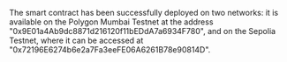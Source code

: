 The smart contract has been successfully deployed on two networks: it is available on the Polygon Mumbai Testnet at the address "0x9E01a4Ab9dc8871d216120f11bEDdA7a6934F780", 
and on the Sepolia Testnet, where it can be accessed at "0x72196E6274b6e2a7Fa3eeFE06A6261B78e90814D".
